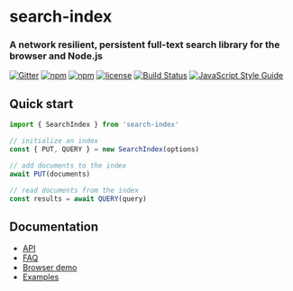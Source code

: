 # search-index

### A network resilient, persistent full-text search library for the browser and Node.js

[![Gitter](https://img.shields.io/gitter/room/nwjs/nw.js.svg?style=flat-square)](https://gitter.im/fergiemcdowall/search-index)
[![npm](https://img.shields.io/npm/v/search-index.svg?style=flat-square)](https://www.npmjs.com/package/search-index)
[![npm](https://img.shields.io/npm/dm/search-index.svg?style=flat-square)](https://npm-stat.com/charts.html?package=search-index)
[![license](https://img.shields.io/github/license/mashape/apistatus.svg?style=flat-square)](LICENCE)
[![Build Status](https://travis-ci.org/fergiemcdowall/search-index.svg?branch=master)](https://travis-ci.org/fergiemcdowall/search-index)
[![JavaScript Style Guide](https://img.shields.io/badge/code_style-standard-brightgreen.svg?style=flat-square)](https://standardjs.com)


## Quick start

```javascript
import { SearchIndex } from 'search-index' 

// initialize an index
const { PUT, QUERY } = new SearchIndex(options)

// add documents to the index
await PUT(documents)

// read documents from the index
const results = await QUERY(query)
```

## Documentation

* [API](docs/API.md)
* [FAQ](docs/FAQ.md)
* [Browser demo](https://codesandbox.io/p/github/fergiemcdowall/search-index-demo/)
* [Examples](docs/EXAMPLES.md)
